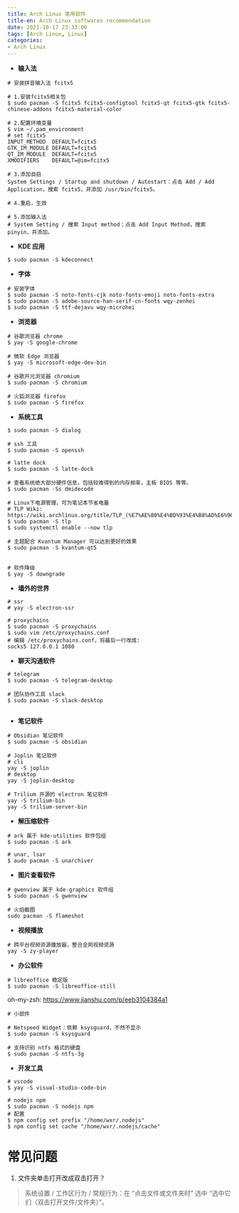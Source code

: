 ```yaml
---
title: Arch Linux 常用软件
title-en: Arch Linux softwares recommendation
date: 2021-10-17 23:33:00
tags: [Arch Linux, Linux]
categories:
- Arch Linux
---
```


- **输入法**
```shell
# 安装拼音输入法 fcitx5

# 1.安装fcitx5相关包
$ sudo pacman -S fcitx5 fcitx5-configtool fcitx5-qt fcitx5-gtk fcitx5-chinese-addons fcitx5-material-color

# 2.配置环境变量
$ vim ~/.pam_environment
# set fcitx5
INPUT_METHOD  DEFAULT=fcitx5
GTK_IM_MODULE DEFAULT=fcitx5
QT_IM_MODULE  DEFAULT=fcitx5
XMODIFIERS    DEFAULT=@im=fcitx5

# 3.添加自启
System Settings / Startup and shutdown / Autostart：点击 Add / Add Application，搜索 fcitx5，并添加 /usr/bin/fcitx5。

# 4.重启，生效

# 5.添加输入法
# System Setting / 搜索 Input method：点击 Add Input Method，搜索 pinyin，并添加。
```
<!-- more -->

- **KDE 应用**
```shell
$ sudo pacman -S kdeconnect
```

- **字体**
```shell
# 安装字体
$ sudo pacman -S noto-fonts-cjk noto-fonts-emoji noto-fonts-extra
$ sudo pacman -S adobe-source-han-serif-cn-fonts wqy-zenhei
$ sudo pacman -S ttf-dejavu wqy-microhei
```

- **浏览器**
```shell
# 谷歌浏览器 chrome
$ yay -S google-chrome

# 微软 Edge 浏览器
$ yay -S microsoft-edge-dev-bin

# 谷歌开元浏览器 chromium
$ sudo pacman -S chromium

# 火狐浏览器 firefox
$ sudo pacman -S firefox
```

- **系统工具**
```shell
$ sudo pacman -S dialog

# ssh 工具
$ sudo pacman -S openssh

# latte dock
$ sudo pacman -S latte-dock

# 查看系统绝大部分硬件信息，包括较难得到的内存频率，主板 BIOS 等等。
$ sudo pacman -Ss dmidecode

# Linux下电源管理，可为笔记本节省电量
# TLP Wiki: https://wiki.archlinux.org/title/TLP_(%E7%AE%80%E4%BD%93%E4%B8%AD%E6%96%87)
$ sudo pacman -S tlp
$ sudo systemctl enable --now tlp

# 主题配合 Kvantum Manager 可以达到更好的效果
$ sudo pacman -S kvantum-qt5


# 软件降级
$ yay -S downgrade

```

- **墙外的世界**
```shell
# ssr
# yay -S electron-ssr

# proxychains
$ sudo pacman -S proxychains
$ sudo vim /etc/proxychains.conf
# 编辑 /etc/proxychains.conf，将最后一行改成: 
socks5 127.0.0.1 1080
```

- **聊天沟通软件**
```shell
# telegram
$ sudo pacman -S telegram-desktop

# 团队协作工具 slack
$ sudo pacman -S slack-desktop 


```

- **笔记软件**
```shell
# Obsidian 笔记软件
$ sudo pacman -S obsidian

# Joplin 笔记软件
# cli
yay -S joplin
# desktop
yay -S joplin-desktop

# Trilium 开源的 electron 笔记软件
yay -S trilium-bin
yay -S trilium-server-bin
```

- **解压缩软件**
```shell
# ark 属于 kde-utilities 软件包组
$ sudo pacman -S ark

# unar, lsar
$ audo pacman -S unarchiver
```

- **图片查看软件**
```shell
# gwenview 属于 kde-graphics 软件组
$ sudo pacman -S gwenview 

# 火焰截图
sudo pacman -S flameshot

```

- **视频播放**
```shell
# 跨平台视频资源播放器，整合全网视频资源
yay -S zy-player

```


- **办公软件**
```shell
# libreoffice 稳定版
$ sudo pacman -S libreoffice-still

```

oh-my-zsh: https://www.jianshu.com/p/eeb3104384a1

```shell
# 小部件

# Netspeed Widget：依赖 ksysguard，不然不显示
$ sudo pacman -S ksysguard

```

```shell
# 支持识别 ntfs 格式的硬盘
$ sudo pacman -S ntfs-3g
```

- **开发工具**
```shell
# vscode
$ yay -S visual-studio-code-bin

# nodejs npm
$ sudo pacman -S nodejs npm
# 配置
$ npm config set prefix "/home/wxr/.nodejs"
$ npm config set cache "/home/wxr/.nodejs/cache"
```


# 常见问题

1. 文件夹单击打开改成双击打开？
> 系统设置 / 工作区行为 / 常规行为：在 “点击文件或文件夹时” 选中 “选中它们（双击打开文件/文件夹）”。
